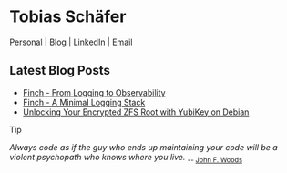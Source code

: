 # Tobias Schäfer

[Personal](https://tschaefer.org/) | [Blog](https://blog.tschaefer.org/) | [LinkedIn](https://linkedin.com/in/tschaefer-org) | [Email](mailto:me@tschaefer.org)

## Latest Blog Posts
<!-- BLOGPOSTS:START -->
- [Finch - From Logging to Observability](https://blog.tschaefer.org/posts/2025/10/26/finch-from-logging-to-observability/)
- [Finch - A Minimal Logging Stack](https://blog.tschaefer.org/posts/2025/08/17/finch-a-minimal-logging-stack/)
- [Unlocking Your Encrypted ZFS Root with YubiKey on Debian](https://blog.tschaefer.org/posts/2025/07/25/unlocking-your-encrypted-zfs-root-with-yubikey-on-debian/)
<!-- BLOGPOSTS:END -->

> [!TIP]
> *Always code as if the guy who ends up maintaining your code will be a violent psychopath who knows where you live.* <sub>-- [John F. Woods](https://groups.google.com/g/comp.lang.c++/c/rYCO5yn4lXw/m/oITtSkZOtoUJ)</sub>
